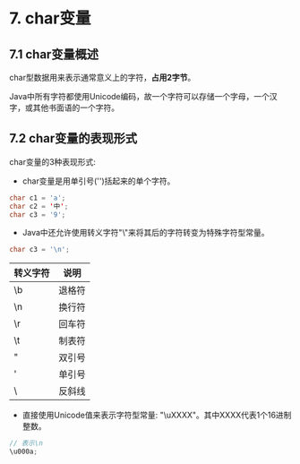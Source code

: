 # 7. char变量


## 7.1 char变量概述
char型数据用来表示通常意义上的字符，**占用2字节**。

Java中所有字符都使用Unicode编码，故一个字符可以存储一个字母，一个汉字，或其他书面语的一个字符。

## 7.2 char变量的表现形式
char变量的3种表现形式:

* char变量是用单引号('')括起来的单个字符。
```java
char c1 = 'a';
char c2 = '中';
char c3 = '9';
```

* Java中还允许使用转义字符"\\"来将其后的字符转变为特殊字符型常量。

```java
char c3 = '\n';
```

| 转义字符 | 说明 |
|---- |---- |
| \b | 退格符 |
| \n | 换行符 |
| \r | 回车符 |
| \t | 制表符 |
| \" | 双引号 |
| \' | 单引号 |
| \\ | 反斜线 |

* 直接使用Unicode值来表示字符型常量: "\uXXXX"。其中XXXX代表1个16进制整数。

```java
// 表示\n
\u000a;
``` 



